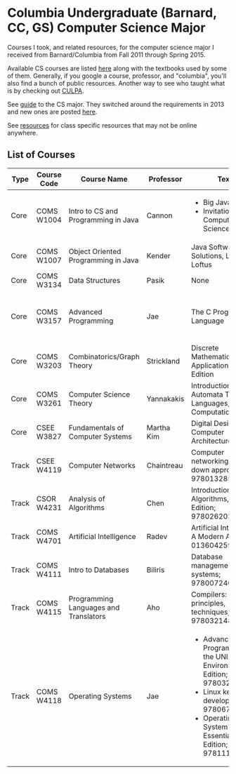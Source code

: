 # Columbia Undergraduate (Barnard, CC, GS) Computer Science Major

Courses I took, and related resources, for the computer science major I received from Barnard/Columbia from Fall 2011 through Spring 2015.

Available CS courses are listed [here](http://www.columbia.edu/cu/bulletin/uwb/) along with the textbooks used by some of them. Generally, if you google a course, professor, and "columbia", you'll also find a bunch of public resources. Another way to see who taught what is by checking out [CULPA](http://www.culpa.info/).

See [guide](https://github.com/mdzhang/columbia-cs-resources/blob/master/Guide.xls) to the CS major. They switched around the requirements in 2013 and new ones are posted [here](http://www.cs.columbia.edu/education/undergrad).

See [resources](https://github.com/mdzhang/columbia-cs-resources/tree/master/resources) for class specific resources that may not be online anywhere.

## List of Courses

| Type  | Course Code | Course Name | Professor | Texts | Additional Resources |
|-------| ------------|-------------|-----------|-------|----------------------|
| Core  | COMS W1004  | Intro to CS and Programming in Java | Cannon | <ul><li>Big Java</li><li>Invitation to Computer Science</li> | |
| Core  | COMS W1007  | Object Oriented Programming in Java | Kender | Java Software Solutions, Lewis & Loftus | |
| Core  | COMS W3134  | Data Structures | Pasik | None | [lecture notes](https://github.com/mdzhang/columbia-cs-resources/blob/master/resources/cs3134/Lectures) |
| Core  | COMS W3157  | Advanced Programming | Jae | The C Programming Language | <ul><li>[class site](http://www.cs.columbia.edu/~jae/3157-LAST/)</li><li>TAs [repo](https://github.com/cs3157)</li></ul> |
| Core  | COMS W3203  | Combinatorics/Graph Theory | Strickland | Discrete Mathematics and Its Applications Seventh Edition | None |
| Core  | COMS W3261  | Computer Science Theory | Yannakakis | Introduction to Automata Theory, Languages, and Computation | [lecture notes](https://github.com/mdzhang/columbia-cs-resources/blob/master/resources/cs3261/Lectures) |
| Core  | CSEE W3827  | Fundamentals of Computer Systems | Martha Kim | Digital Design and Computer Architecture | [class site](http://www.cs.columbia.edu/~martha/courses/3827/) |
| Track | CSEE W4119  | Computer Networks | Chaintreau | Computer networking : a top-down approach; 9780132856201 | [class site](http://www.cs.columbia.edu/~augustin/) (links at bottom)|
| Track | CSOR W4231  | Analysis of Algorithms | Chen | Introduction to Algorithms, Third Edition; 9780262033848 | [class site](https://alg12.wikischolars.columbia.edu/) |
| Track | COMS W4701  | Artificial Intelligence | Radev | Artificial Intelligence, A Modern Approach; 0136042597 | [class site](http://www1.cs.columbia.edu/~cs4701/) |
| Track | COMS W4111  | Intro to Databases | Biliris | Database management systems; 9780072465631 | [class site](http://www.cs.columbia.edu/~biliris/4111/index.htm/) |
| Track | COMS W4115  | Programming Languages and Translators | Aho | Compilers: principles, techniques, & tools; 9780321486813 | [class site](http://www.cs.columbia.edu/~aho/cs4115/) |
| Track | COMS W4118  | Operating Systems | Jae | <ul><li>Advanced Programming in the UNIX Environment, 3rd Edition; 9780321637734</li><li>Linux kernel development; 9780672329463</li><li>Operating System Concepts Essentials, 2nd Edition; 9781118804926</li></ul> | [class site](http://www.cs.columbia.edu/~jae/4118/) |